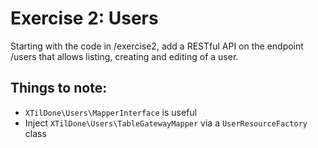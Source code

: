 # Exercise 2: Users

Starting with the code in /exercise2, add a RESTful API on the endpoint /users
that allows listing, creating and editing of a user.

## Things to note:

* ``XTilDone\Users\MapperInterface`` is useful
* Inject ``XTilDone\Users\TableGatewayMapper`` via a ``UserResourceFactory`` class
